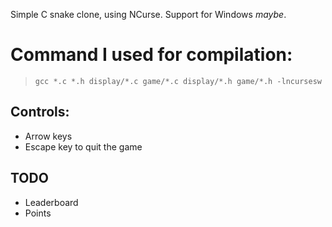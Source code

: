 Simple C snake clone, using NCurse. Support for Windows _maybe_.

# Command I used for compilation:

> ``` gcc *.c *.h display/*.c game/*.c display/*.h game/*.h -lncursesw ```

## Controls:

+ Arrow keys
+ Escape key to quit the game

## TODO
+ Leaderboard
+ Points

